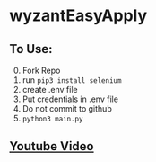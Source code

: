 # wyzantEasyApply

## To Use:

0. Fork Repo
1. run ```pip3 install selenium```
2. create .env file
3. Put credentials in .env file
4. Do not commit to github
5. ```python3 main.py```

## [Youtube Video](https://www.youtube.com/watch?v=cxvrES7Cpsk)


